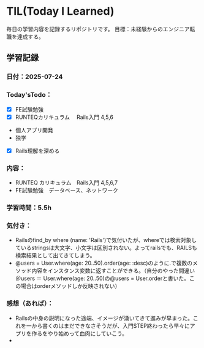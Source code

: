 # TIL(Today I Learned)

毎日の学習内容を記録するリポジトリです。
目標：未経験からのエンジニア転職を達成する。

## 学習記録
### 日付：2025-07-24
### Today'sTodo：
- [x] FE試験勉強　 
- [x] RUNTEQカリキュラム　 Rails入門 4,5,6  
- 個人アプリ開発 
- 独学 
- [x] Rails理解を深める　
### 内容：
- RUNTEQ カリキュラム　Rails入門 4,5,6,7
- FE試験勉強　データベース、ネットワーク
### 学習時間：5.5h
### 気付き：
- Railsのfind_by where (name: 'Rails')で気付いたが、whereでは検索対象しているstringsは大文字、小文字は区別されない。よってrailsでも、RAILSも検索結果として出てきてしまう。
- @users = User.where(age: 20..50).order(age: :desc)のように.で複数のメソッド内容をインスタンス変数に返すことができる。（自分のやった間違い＠users ＝ User.where(age: 20..50)の@users = User.orderと書いた。この場合はorderメソッドしか反映されない）
### 感想（あれば）：
- Railsの中身の説明になった途端、イメージが湧いてきて進みが早まった。これを一から書くのはまだできなさそうだが、入門STEP終わったら早々にアプリを作るをやり始めって血肉にしていこう。
-
